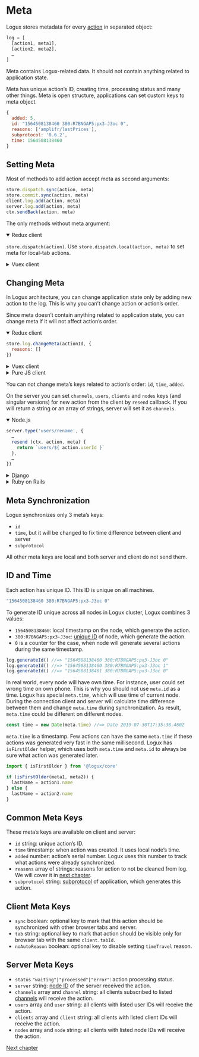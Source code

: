 # Meta

Logux stores metadata for every [action] in separated object:

```js
log = [
  [action1, meta1],
  [action2, meta2],
  …
]
```

Meta contains Logux-related data. It should not contain anything related to application state.

Meta has unique action’s ID, creating time, processing status and many other things. Meta is open structure, applications can set custom keys to meta object.

```js
{
  added: 5,
  id: "1564508138460 380:R7BNGAP5:px3-J3oc 0",
  reasons: ['amplifr/lastPrices'],  ​
  subprotocol: '0.6.2',
  time: 1564508138460
}
```

[action]: ./action.md


## Setting Meta

Most of methods to add action accept meta as second arguments:

```js
store.dispatch.sync(action, meta)
store.commit.sync(action, meta)
client.log.add(action, meta)
server.log.add(action, meta)
ctx.sendBack(action, meta)
```

The only methods without meta argument:

<details open><summary>Redux client</summary>

`store.dispatch(action)`. Use `store.dispatch.local(action, meta)` to set meta for local-tab actions.

</details>
<details><summary>Vuex client</summary>

`store.commit(action)`. Use `store.commit.local(action, meta)` to set meta for local-tab actions.

</details>


## Changing Meta

In Logux architecture, you can change application state only by adding new action to the log. This is why you can’t change action or action’s order.

Since meta doesn’t contain anything related to application state, you can change meta if it will not affect action’s order.

<details open><summary>Redux client</summary>

```js
store.log.changeMeta(actionId, {
  reasons: []
})
```

</details>
<details><summary>Vuex client</summary>

```js
store.log.changeMeta(actionId, {
  reasons: []
})
```

</details>
<details><summary>Pure JS client</summary>

```js
client.log.changeMeta(actionId, {
  reasons: []
})
```

</details>

You can not change meta’s keys related to action’s order: `id`, `time`, `added`.

On the server you can set `channels`, `users`, `clients` and `nodes` keys (and singular versions) for new action from the client by `resend` callback. If you will return a string or an array of strings, server will set it as `channels`.

<details open><summary>Node.js</summary>

```js
server.type('users/rename', {
  …
  resend (ctx, action, meta) {
    return `users/${ action.userId }`
  },
  …
})
```

</details>
<details><summary>Django</summary>

```python
class RenameUserAction(ActionCommand):

    action_type = 'user/rename'

    def resend(self, action: Action, meta: Optional[Meta]) -> List[str]:
        return [f"users/{action['payload']['userId']}"]
```

</details>
<details><summary>Ruby on Rails</summary>

*Under construction. Until `resend` will be implemented in the gem.*

</details>


## Meta Synchronization

Logux synchronizes only 3 meta’s keys:

* `id`
* `time`, but it will be changed to fix time difference between client and server
* `subprotocol`

All other meta keys are local and both server and client do not send them.


## ID and Time

Each action has unique ID. This ID is unique on all machines.

```js
"1564508138460 380:R7BNGAP5:px3-J3oc 0"
```

To generate ID unique across all nodes in Logux cluster, Logux combines 3 values:

* `1564508138460`: local timestamp on the node, which generate the action.
* `380:R7BNGAP5:px3-J3oc`: [unique ID] of node, which generate the action.
* `0` is a counter for the case, when node will generate several actions during the same timestamp.

```js
log.generateId() //=> "1564508138460 380:R7BNGAP5:px3-J3oc 0"
log.generateId() //=> "1564508138460 380:R7BNGAP5:px3-J3oc 1"
log.generateId() //=> "1564508138461 380:R7BNGAP5:px3-J3oc 0"
```

In real world, every node will have own time. For instance, user could set wrong time on own phone. This is why you should not use `meta.id` as a time. Logux has special `meta.time`, which will use time of current node. During the connection client and server will calculate time difference between them and change `meta.time` during synchronization. As result, `meta.time` could be different on different nodes.

```js
const time = new Date(meta.time) //=> Date 2019-07-30T17:35:38.460Z
```

`meta.time` is a timestamp. Few actions can have the same `meta.time` if these actions was generated very fast in the same millisecond. Logux has `isFirstOlder` helper, which uses both `meta.time` and `meta.id` to always be sure what action was generated later.

```js
import { isFirstOlder } from '@logux/core'

if (isFirstOlder(meta1, meta2)) {
  lastName = action1.name
} else {
  lastName = action2.name
}
```

[unique ID]: ./node.md#node-id


## Common Meta Keys

These meta’s keys are available on client and server:

* `id` string: unique action’s ID.
* `time` timestamp: when action was created. It uses local node’s time.
* `added` number: action’s serial number. Logux uses this number to track what actions were already synchronized.
* `reasons` array of strings: reasons for action to not be cleaned from log. We will cover it in [next chapter].
* `subprotocol` string: [subprotocol] of application, which generates this action.

[next chapter]: ./reason.md
[subprotocol]: ./subprotocol.md


## Client Meta Keys

* `sync` boolean: optional key to mark that this action should be synchronized with other browser tabs and server.
* `tab` string: optional key to mark that action should be visible only for browser tab with the same `client.tabId`.
* `noAutoReason` boolean: optional key to disable setting `timeTravel` reason.


## Server Meta Keys

* `status` `"waiting"|"processed"|"error"`: action processing status.
* `server` string: [node ID] of the server received the action.
* `channels` array and `channel` string: all clients subscribed to listed [channels] will receive the action.
* `users` array and `user` string: all clients with listed user IDs will receive the action.
* `clients` array and `client` string: all clients with listed client IDs will receive the action.
* `nodes` array and `node` string: all clients with listed node IDs will receive the action.

[channels]: ./subscription.md
[node ID]: ./node.md#node-id

[Next chapter](./state.md)
